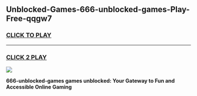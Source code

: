 
## Unblocked-Games-666-unblocked-games-Play-Free-qqgw7
<h3>
<a href="https://premium76.site?title=666-unblocked-games&ref=18A1">CLICK TO PLAY</a></h3>
<hr>

<h3>
<a href="https://premium76.site?title=666-unblocked-games&ref=18A1">CLICK 2 PLAY</a>
  
</h3>

<a href="https://premium76.site?title=666-unblocked-games&ref=18A1"><img src="https://clearcache.store/games.png"></a>


**666-unblocked-games games unblocked: Your Gateway to Fun and Accessible Online Gaming**
